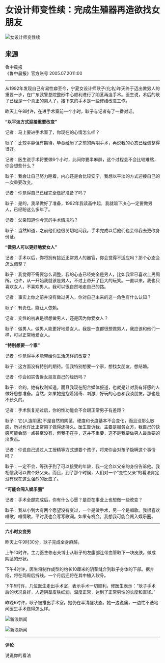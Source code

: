 # 女设计师变性续：完成生殖器再造欲找女朋友

![女设计师变性续](//n.sinaimg.cn/sinakd10200/360/w180h180/20221208/761a-b3583e0cab836172ee79a6e6e424e011.jpg)

## 来源

鲁中晨报  
《鲁中晨报》官方账号 2005.07.2011:00

---

从1992年发现自己有易性癖至今，宁夏女设计师耿子(化名)昨天终于迈出做男人的重要一步，在广东武警总院整形中心顺利进行了阴茎再造手术。医生说，术后的耿子已经是一个真正的男人了，接下来的手术是一些修缮改进工作。

昨天上午8时许，在进手术室前一个小时，耿子与记者有了一番对话。

**“以平淡方式迎接重要改变”**

记者：马上要进手术室了，你现在的心情怎么样？

耿子：比较平静但有期待，毕竟经历了之前的两期手术，再说我的心态已经调整得很好。

记者：医生说手术将要做6个小时，此间你要半麻醉，这个过程会不会比较难熬，你会想些什么？

耿子：我会让自己努力睡着，内心还是会比较安宁，我想以平淡的方式迎接自己的一次重要改变。

记者：你觉得自己已经完全做好准备了吗？

耿子：是的，我早做好了准备，1992年我读高中起，我就暗下决心一定要做男人，已经盼这么多年了。

记者：父亲知道你今天的手术情况吗？

耿子：当然知道，之前他们也很关切地问我，手术完成以后他们也会带我去更改身份证。

**“做男人可以更好地爱女人”**

记者：手术以后，你将拥有接近正常男人的器官，你会觉得不适应吗？那个心态会怎么调整？

耿子：我觉得不需要怎么调整，我的心态已经完全是男人，比如我早已喜欢上男厕所。也许，从一开始我就该是男人，不过上帝开了巨大的玩笑。一直以来，我也只喜欢女人，不喜欢男人。我可以很自然地走自己的路。

记者：事实上你之前并没有做过男人，你对自己未来的这一角色有什么认知？

耿子：有责任，能让人依赖。

记者：变性的初衷是很想做男人，还是因为你爱女人？

耿子：做男人。做男人能更好地爱女人。我是一直都很想做男人，我应该和他们一样，可以正常地爱女人。

**“特别想要一个家”**

记者：你觉得手术能带给你生活怎样的改变？

耿子：这方面没有特别的期待。但我特别想要一个家，想找女朋友，想结婚。

记者：你会如实告诉女朋友自己的经历吗？

耿子：会的。她有权利知道。而且我现在配合媒体报道，也就是让对我有好感的人做好思想准备。当然，如果她是抱着猎奇、刺激、好玩的心态和我谈朋友，那也是不长久的。

记者：手术恢复期过后，你的性功能会不会跟正常男子有差距？

耿子：它(人造阴茎)不是自然的阴茎，硬度和长度基本不会变化，而且没那么敏感，所以也许比正常男子做得还持久。医生告诉我，主要是服务女方，我自己的快感可能会弱一点甚至没有，但我不在乎，这并不重要，这不是我要做男人最重要的出发点。

记者：你说自己通过人工授精等方式想要个孩子，将来你会对孩子隐瞒这个事情吗？

耿子：一定不会，等孩子到了可以接受的年龄，我一定会以父亲的身份告诉他。我相信我可以做个好父亲。而且，到了那个时候，人们对一个“变性父亲”的看法肯定没有现在这么强烈的反应了。

**“可能会闯入娱乐圈”**

记者：手术全部完成后，你有什么心愿？是否在事业上也想做一些改变？

耿子：我从小到大有两个愿望没有变过，一个是做手术，另一个是唱歌。我很喜欢唱歌，唱情歌，平时我也会写写歌词。如果有机会，我想我可能会闯入娱乐圈。

---

**六小时女变男**

昨天上午9时30分，耿子完成全身麻醉。

上午10时许，主刀医生修志夫博士从耿子的左腹部连带血管取下一块皮肤，做成阴茎的形状。

下午4时许，医生将制作成型的约长10厘米的阴茎缝合到耿子身体的下部。据介绍，将在两周后拆线。一个月后还将在其中植入软骨。

下午5时许，几位医生走出手术室，表示手术一切顺利。修医生表示：“耿子手术后的状况良好，人造阴茎皮肤红润，温度正常，达到了正常男性的长度和直径。”

昨晚6时许，耿子被推出手术室，她仍在半清醒状态。她一边说痛，一边忙不迭地问医生手术做得怎么样。

![新浪新闻](//n.sinaimg.cn/default/2fb77759/20151125/320X320.png)

![新浪新闻](https://n.sinaimg.cn/default/80905340/20200331/sinalogo.png)

---

**评论**

说说你的看法 